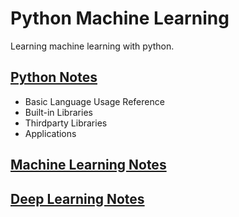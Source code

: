 # Python Machine Learning

Learning machine learning with python.

## [Python Notes](./python/README.md)

- Basic Language Usage Reference
- Built-in Libraries
- Thirdparty Libraries
- Applications

## [Machine Learning Notes](./machine-learning/README.md)

## [Deep Learning Notes](./deep-learning/README.md)